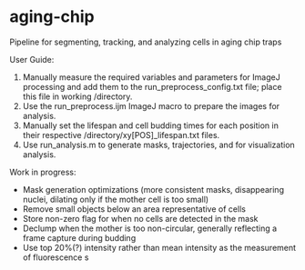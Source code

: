 # aging-chip

Pipeline for segmenting, tracking, and analyzing cells in aging chip traps


User Guide:
1) Manually measure the required variables and parameters for ImageJ processing and add them to the run_preprocess_config.txt file; place this file in working /directory.
2) Use the run_preprocess.ijm ImageJ macro to prepare the images for analysis.
3) Manually set the lifespan and cell budding times for each position in their respective /directory/xy[POS]_lifespan.txt files.
4) Use run_analysis.m to generate masks, trajectories, and for visualization analysis.


Work in progress:
- Mask generation optimizations (more consistent masks, disappearing nuclei, dilating only if the mother cell is too small)
- Remove small objects below an area representative of cells
- Store non-zero flag for when no cells are detected in the mask
- Declump when the mother is too non-circular, generally reflecting a frame capture during budding
- Use top 20%(?) intensity rather than mean intensity as the measurement of fluorescence
s
